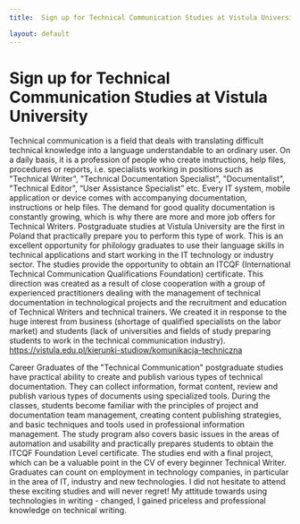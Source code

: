 ```yaml
---
title:  Sign up for Technical Communication Studies at Vistula University

layout: default
---
```


# Sign up for Technical Communication Studies at Vistula University
Technical communication is a field that deals with translating difficult technical knowledge into a language understandable to an ordinary user. On a daily basis, it is a profession of people who create instructions, help files, procedures or reports, i.e. specialists working in positions such as "Technical Writer", "Technical Documentation Specialist", "Documentalist", "Technical Editor", “User Assistance Specialist” etc.
Every IT system, mobile application or device comes with accompanying documentation, instructions or help files. The demand for good quality documentation is constantly growing, which is why there are more and more job offers for Technical Writers.
Postgraduate studies at Vistula University are the first in Poland that practically prepare you to perform this type of work. This is an excellent opportunity for philology graduates to use their language skills in technical applications and start working in the IT technology or industry sector.   The studies provide the opportunity to obtain an ITCQF (International Technical Communication Qualifications Foundation) certificate.
This direction was created as a result of close cooperation with a group of experienced practitioners dealing with the management of technical documentation in technological projects and the recruitment and education of Technical Writers and technical trainers. We created it in response to the huge interest from business (shortage of qualified specialists on the labor market) and students (lack of universities and fields of study preparing students to work in the technical communication industry).
https://vistula.edu.pl/kierunki-studiow/komunikacja-techniczna

Career
Graduates of the "Technical Communication" postgraduate studies have practical ability to create and publish various types of technical documentation. They can collect information, format content, review and publish various types of documents using specialized tools.
During the classes, students become familiar with the principles of project and documentation team management, creating content publishing strategies, and basic techniques and tools used in professional information management. The study program also covers basic issues in the areas of automation and usability and practically prepares students to obtain the ITCQF Foundation Level certificate.
The studies end with a final project, which can be a valuable point in the CV of every beginner Technical Writer.
Graduates can count on employment in technology companies, in particular in the area of IT, industry and new technologies.
I did not hesitate to attend these exciting studies and will never regret!
My attitude towards using technologies in writing - changed, I gained priceless and professional knowledge on technical writing.
